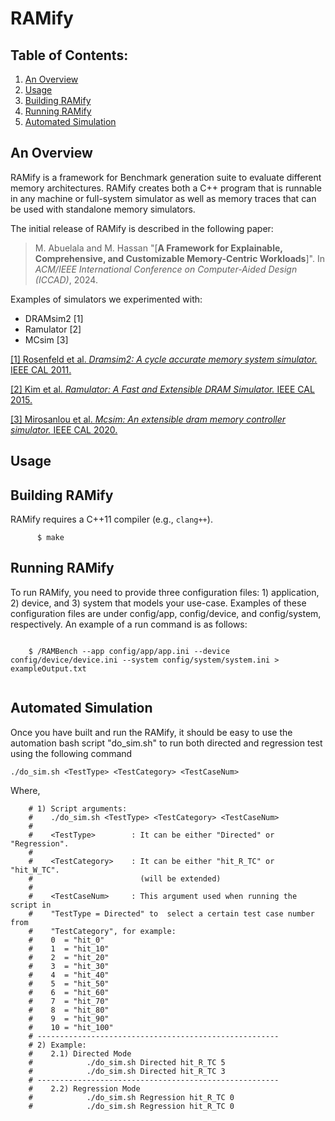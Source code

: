 # RAMify

## Table of Contents:

1) [ An Overview ](#an-overview)
2) [ Usage ](#usage)
3) [ Building RAMify ](#getting-started)
3) [ Running RAMify ](#running-command)
4) [ Automated Simulation ](#running-sim)

<a name="an-overview"></a>
## An Overview

RAMify is a framework for Benchmark generation suite to evaluate different
memory architectures. RAMify creates both a C++ program that is runnable in any machine or full-system simulator as well as memory traces that can be used with standalone memory simulators.

The initial release of RAMify is described in the following paper:
>M. Abuelala and M. Hassan
>"[**A Framework for Explainable, Comprehensive, and Customizable Memory-Centric
Workloads**]".
>In _ACM/IEEE International Conference on Computer-Aided Design (ICCAD)_, 2024.

Examples of simulators we experimented with: 

- DRAMsim2 \[1\] 
- Ramulator \[2\]
- MCsim \[3\]

[\[1\] Rosenfeld et al. *Dramsim2: A cycle accurate memory system simulator.* IEEE CAL 2011.](https://user.eng.umd.edu/~blj/papers/cal10-1.pdf)

[\[2\] Kim et al. *Ramulator: A Fast and Extensible DRAM Simulator.* IEEE CAL
2015.](https://people.inf.ethz.ch/omutlu/pub/ramulator_dram_simulator-ieee-cal15.pdf)

[\[3\] Mirosanlou et al. *Mcsim: An extensible dram memory controller simulator.* IEEE CAL 2020.](https://www.ece.mcmaster.ca/faculty/hassan/assets/publications/reza_MCsim_CAL.pdf)


<a name="usage"></a>
## Usage





<a name="getting-started"></a>
## Building RAMify

RAMify requires a C++11 compiler (e.g., `clang++`).



```
      $ make
```
<a name="running-command"></a>
## Running RAMify
To run RAMify, you need to provide three configuration files: 1) application, 2) device, and 3) system that models your use-case. 
Examples of these configuration files are under config/app, config/device, and config/system, respectively.
An example of a run command is as follows:

```
      
    $ /RAMBench --app config/app/app.ini --device config/device/device.ini --system config/system/system.ini > exampleOutput.txt
    
```
<a name="running-sim"></a>
## Automated Simulation

Once you have built and run the RAMify, it should be easy to use the automation bash script "do_sim.sh" to run both directed and regression test using the following command

```
./do_sim.sh <TestType> <TestCategory> <TestCaseNum> 
```
Where, 

        # 1) Script arguments:
        #    ./do_sim.sh <TestType> <TestCategory> <TestCaseNum> 
        #
        #    <TestType>        : It can be either "Directed" or "Regression".
        #
        #    <TestCategory>    : It can be either "hit_R_TC" or "hit_W_TC". 
        #                        (will be extended)
        #
        #    <TestCaseNum>     : This argument used when running the script in
        #    "TestType = Directed" to  select a certain test case number from
        #    "TestCategory", for example:
        #    0  = "hit_0" 
        #    1  = "hit_10"
        #    2  = "hit_20"
        #    3  = "hit_30"
        #    4  = "hit_40"
        #    5  = "hit_50"
        #    6  = "hit_60"
        #    7  = "hit_70"
        #    8  = "hit_80"
        #    9  = "hit_90"
        #    10 = "hit_100"
        # ------------------------------------------------------
        # 2) Example:
        #    2.1) Directed Mode
        #            ./do_sim.sh Directed hit_R_TC 5 
        #            ./do_sim.sh Directed hit_R_TC 3
        # ------------------------------------------------------
        #    2.2) Regression Mode
        #            ./do_sim.sh Regression hit_R_TC 0
        #            ./do_sim.sh Regression hit_R_TC 0  
